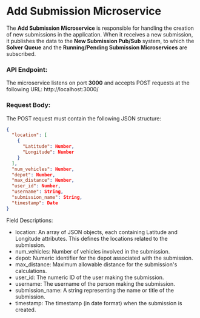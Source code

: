 # Add Submission Microservice

The **Add Submission Microservice** is responsible for handling the creation of new submissions in the application. When it receives a new submission, it publishes the data to the **New Submission Pub/Sub** system, to which the **Solver Queue** and the **Running/Pending Submission Microservices** are subscribed.

### API Endpoint:
The microservice listens on port **3000** and accepts POST requests at the following URL:
http://localhost:3000/


### Request Body:

The POST request must contain the following JSON structure:
```json
{
  "location": [ 
    { 
      "Latitude": Number, 
      "Longitude": Number 
    } 
  ],
  "num_vehicles": Number,
  "depot": Number,
  "max_distance": Number,
  "user_id": Number,
  "username": String,
  "submission_name": String,
  "timestamp": Date
}
```
Field Descriptions:

* location: An array of JSON objects, each containing Latitude and Longitude attributes. This defines the locations related to the submission.
* num_vehicles: Number of vehicles involved in the submission.
* depot: Numeric identifier for the depot associated with the submission.
* max_distance: Maximum allowable distance for the submission's calculations.
* user_id: The numeric ID of the user making the submission.
* username: The username of the person making the submission.
* submission_name: A string representing the name or title of the submission.
* timestamp: The timestamp (in date format) when the submission is created.


